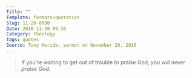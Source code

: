 ```yaml
---
Title: ""
Template: formats/quotation
Slug: 11-20-0930
Date: 2016-11-20 09:30
Category: theology
Tags: quotes
Source: Tony Merida, sermon on November 20, 2016
...
```


> If you're waiting to get out of trouble to praise God, *you will never praise God*.
